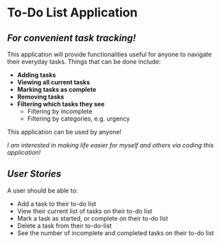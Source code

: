 # To-Do List Application

## *For convenient task tracking!*

This application will provide functionalities useful for anyone to navigate their everyday tasks.
Things that can be done include:  

- **Adding tasks**
- **Viewing all current tasks**
- **Marking tasks as complete**
- **Removing tasks**
- **Filtering which tasks they see**
    - Filtering by incomplete
    - Filtering by categories, e.g. urgency

This application can be used by anyone!

*I am interested in making life easier for myself and others via coding this application!*

## *User Stories*

A user should be able to: 
- Add a task to their to-do list
- View their current list of tasks on their to-do list
- Mark a task as started, or complete on their to-do list
- Delete a task from their to-do-list
- See the number of incomplete and completed tasks on their to-do list
